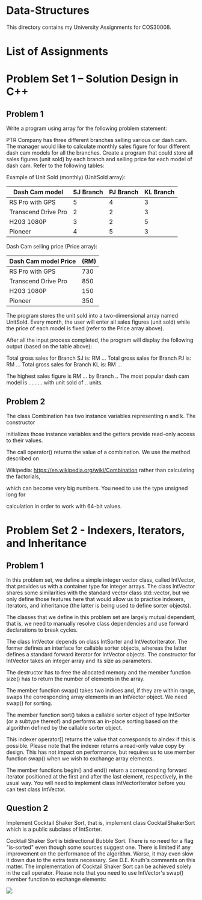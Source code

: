 # Data-Structures
This directory contains my University Assignments for COS30008. <br/>

# List of Assignments


# Problem Set 1 – Solution Design in C++

## Problem 1
Write a program using array for the following problem statement:

PTR Company has three different branches selling various car dash cam. The manager would like
to calculate monthly sales figure for four different dash cam models for all the branches. Create a
program that could store all sales figures (unit sold) by each branch and selling price for each
model of dash cam. Refer to the following tables:

Example of Unit Sold (monthly) (UnitSold array):

| Dash Cam model | SJ Branch | PJ Branch | KL Branch |
| --- | --- | --- | --- |
| RS Pro with GPS | 5 | 4 | 3 |
| Transcend Drive Pro | 2 | 2 | 3 |
| H203 1080P | 3 | 2 | 5 |
| Pioneer | 4 | 5 | 3 |

Dash Cam selling price (Price array):

| Dash Cam model Price| (RM) |
| --- | --- |
|RS Pro with GPS| 730 |
|Transcend Drive Pro|850|
|H203 1080P| 150|
| Pioneer | 350 |

The program stores the unit sold into a two-dimensional array named UnitSold. Every month, the
user will enter all sales figures (unit sold) while the price of each model is fixed (refer to the Price
array above).

After all the input process completed, the program will display the following output (based on the
table above):

Total gross sales for Branch SJ is: RM ...
Total gross sales for Branch PJ is: RM ...
Total gross sales for Branch KL is: RM ...

The highest sales figure is RM ... by Branch ..
The most popular dash cam model is ......... with unit sold of .. units.

## Problem 2

The class Combination has two instance variables representing n and k. The constructor

initializes those instance variables and the getters provide read-only access to their values.

The call operator() returns the value of a combination. We use the method described on

Wikipedia: https://en.wikipedia.org/wiki/Combination rather than calculating the factorials,

which can become very big numbers. You need to use the type unsigned long for

calculation in order to work with 64-bit values.

# Problem Set 2 - Indexers, Iterators, and Inheritance

## Problem 1

 In this problem set, we define a simple integer vector class, called IntVector, that provides us with
 a container type for integer arrays. The class IntVector shares some similarities with the standard
 vector class std::vector, but we only define those features here that would allow us to practice indexers, iterators, and inheritance (the latter is being used to define sorter objects).

 The classes that we define in this problem set are largely mutual dependent, that is, we need to
 manually resolve class dependencies and use forward declarations to break cycles.

The class IntVector depends on class IntSorter and IntVectorIterator. The former defines an
 interface for callable sorter objects, whereas the latter defines a standard forward iterator for
 IntVector objects. The constructor for IntVector takes an integer array and its size as parameters.

The destructor has to free the allocated memory and the member function size() has to return the
 number of elements in the array.

 The member function swap() takes two indices and, if they are within range, swaps the
 corresponding array elements in an IntVector object. We need swap() for sorting.

 The member function sort() takes a callable sorter object of type IntSorter (or a subtype thereof)
 and performs an in-place sorting based on the algorithm defined by the callable sorter object.

 This indexer operator[] returns the value that corresponds to aIndex if this is possible. Please note
 that the indexer returns a read-only value copy by design. This has not impact on performance, but
 requires us to use member function swap() when we wish to exchange array elements.

 The member functions begin() and end() return a corresponding forward iterator positioned at the
 first and after the last element, respectively, in the usual way. You will need to implement class IntVectorIterator before you can test class IntVector.

## Question 2

Implement Cocktail Shaker Sort, that is, implement class CocktailShakerSort which is a public
 subclass of IntSorter.

Cocktail Shaker Sort is bidirectional Bubble Sort. There is no need for a flag "is-sorted" even
 though some sources suggest one. There is limited if any improvement on the performance of the
 algorithm. Worse, it may even slow it down due to the extra tests necessary. See D.E. Knuth's
 comments on this matter. The implementation of Cocktail Shaker Sort can be achieved solely in
 the call operator. Please note that you need to use IntVector's swap() member function to exchange
 elements:

![](RackMultipart20230211-1-wots4c_html_82a8c0ea6b1d1388.png)
